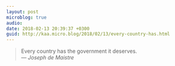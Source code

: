 ```yaml
---
layout: post
microblog: true
audio: 
date: 2018-02-13 20:39:37 +0300
guid: http://kaa.micro.blog/2018/02/13/every-country-has.html
---
```

> Every country has the government it deserves.  
>_— Joseph de Maistre_
